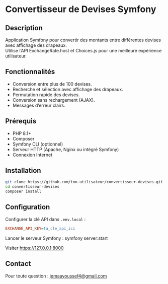 # Convertisseur de Devises Symfony

## Description

Application Symfony pour convertir des montants entre différentes devises avec affichage des drapeaux.  
Utilise l’API ExchangeRate.host et Choices.js pour une meilleure expérience utilisateur.

## Fonctionnalités

- Conversion entre plus de 100 devises.
- Recherche et sélection avec affichage des drapeaux.
- Permutation rapide des devises.
- Conversion sans rechargement (AJAX).
- Messages d’erreur clairs.

## Prérequis

- PHP 8.1+
- Composer
- Symfony CLI (optionnel)
- Serveur HTTP (Apache, Nginx ou intégré Symfony)
- Connexion Internet

## Installation

```bash
git clone https://github.com/ton-utilisateur/convertisseur-devises.git
cd convertisseur-devises
composer install
```
## Configuration

Configurer la clé API dans `.env.local` :

```ini
EXCHANGE_API_KEY=ta_cle_api_ici
```
Lancer le serveur Symfony : symfony server:start

Visiter  https://127.0.0.1:8000


## Contact
Pour toute question : jemaayoussef4@gmail.com

